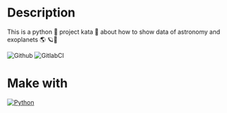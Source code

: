 # Description
This is a python 🐍 project kata 🥋 about how to show data of astronomy and exoplanets 🌎 🪐🔭

![Github](https://github.com/zearkiatos/python-astronomy-and-exoplanets-kata/actions/workflows/action.yml/badge.svg)
![GitlabCI](https://gitlab.com/caprilespe/python-astronomy-and-exoplanets-kata/badges/develop/pipeline.svg)

# Make with
[![Python](https://img.shields.io/badge/python-2b5b84?style=for-the-badge&logo=python&logoColor=white&labelColor=000000)]()